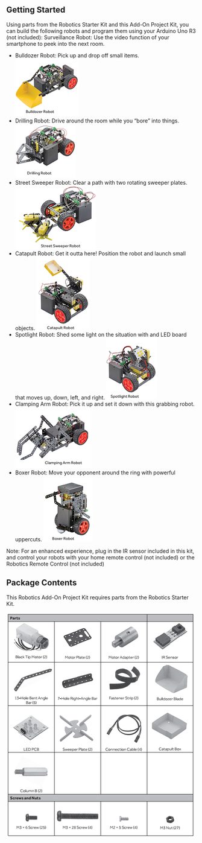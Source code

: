 ## Getting Started
Using parts from the Robotics Starter Kit and this Add-On Project Kit, you can build the following robots and program them using your Arduino Uno R3 (not included):
Surveillance Robot: Use the video function of your smartphone to peek into the next room.
-  Bulldozer Robot: Pick up and drop off small items. 
![]({{site.baseurl}}//2.png)
-  Drilling Robot: Drive around the room while you “bore” into things.
![]({{site.baseurl}}//3.png)
-  Street Sweeper Robot: Clear a path with two rotating sweeper plates.
![]({{site.baseurl}}//9.png)
-  Catapult Robot: Get it outta here! Position the robot and launch small objects. 
![]({{site.baseurl}}//5.png)
-  Spotlight Robot: Shed some light on the situation with and LED board that moves up, down, left, and right.
![]({{site.baseurl}}//6.png)
-  Clamping Arm Robot: Pick it up and set it down with this grabbing robot.
![]({{site.baseurl}}//8.png)
-  Boxer Robot: Move your opponent around the ring with powerful uppercuts. 
![]({{site.baseurl}}//7.png)

Note: For an enhanced experience, plug in the IR sensor included in this kit, and control your robots with your home remote control (not included) or the Robotics Remote Control (not included)

## Package Contents
This Robotics Add-On Project Kit requires parts from the Robotics Starter Kit. 

![]({{site.baseurl}}//1.png)

